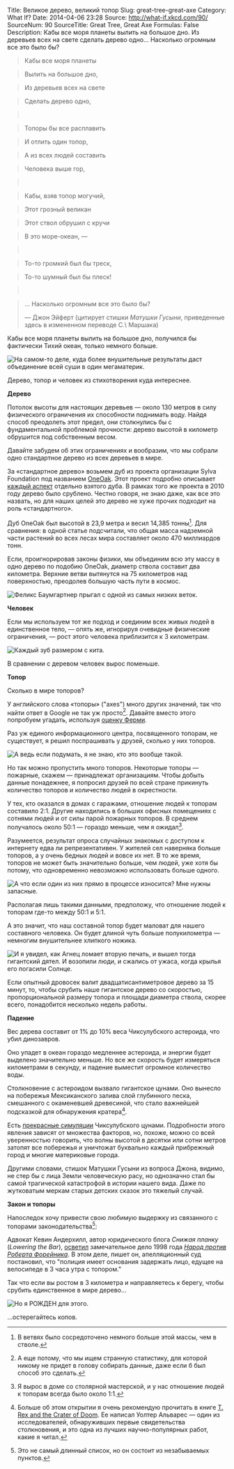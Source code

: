 Title: Великое дерево, великий топор
Slug: great-tree-great-axe
Category: What If?
Date: 2014-04-06 23:28
Source: http://what-if.xkcd.com/90/
SourceNum: 90
SourceTitle: Great Tree, Great Axe
Formulas: False
Description: Кабы все моря планеты вылить на большое дно. Из деревьев всех на свете сделать дерево одно… Насколько огромным все это было бы?

> Кабы все моря планеты
&nbsp;

> Вылить на большое дно,
&nbsp;

> Из деревьев всех на свете
&nbsp;

> Сделать дерево одно,

>&nbsp;

> Топоры бы все расплавить
&nbsp;

> И отлить один топор,
&nbsp;

> А из всех людей составить
&nbsp;

> Человека выше гор,

>&nbsp;

> Кабы, взяв топор могучий,
&nbsp;

> Этот грозный великан
&nbsp;

> Этот ствол обрушил с кручи
&nbsp;

> В это море-океан, —

>&nbsp;

> То-то громкий был бы треск,
&nbsp;

> То-то шумный был бы плеск!

>&nbsp;

> … Насколько огромным все это было бы?
>
> — Джон Эйферт (цитирует стишки _Матушки Гусыни_, приведенные здесь в измененном переводе С.\ Маршака)

Кабы все моря планеты вылить на большое дно, получился бы фактически Тихий океан, только немного больше.

![](/uploads/090-great-tree-great-axe/ygg_pacific_ru.png "На самом-то деле, куда более внушительные результаты даст объединение всей суши в один мегаматерик.")

Дерево, топор и человек из стихотворения куда интереснее.

**Дерево**

Потолок высоты для настоящих деревьев — около 130 метров в силу физического ограничения их способности поднимать воду. Найдя способ преодолеть этот предел, они столкнулись бы с фундаментальной проблемой прочности: дерево высотой в километр обрушится под собственным весом.

Давайте забудем об этих ограничениях и вообразим, что мы собрали одно стандартное дерево из всех деревьев в мире.

За «стандартное дерево» возьмем дуб из проекта организации Sylva Foundation под названием [OneOak](http://sylva.org.uk/oneoak/index.php). Этот проект подробно описывает [каждый аспект](http://sylva.org.uk/oneoak/tree_facts.php) отдельно взятого дуба. В рамках того же проекта в 2010 году дерево было срублено. Честно говоря, не знаю даже, как все это назвать, но для наших целей это дерево не хуже прочих подходит на роль «стандартного».

Дуб OneOak был высотой в 23,9 метра и весил 14,385 тонны[^1]. Для сравнения: в одной статье подсчитали, что общая масса надземной части растений во всех лесах мира составляет около 470 миллиардов тонн.

[^1]: В ветвях было сосредоточено немного больше этой массы, чем в стволе.

Если, проигнорировав законы физики, мы объединим всю эту массу в одно дерево по подобию OneOak, диаметр ствола составит два километра. Верхние ветви вытянутся на 75 километров над поверхностью, преодолев большую часть пути в космос.

![](/uploads/090-great-tree-great-axe/ygg_tree_ru.png "Феликс Баумгартнер прыгал с одной из самых низких веток.")

**Человек**

Если мы используем тот же подход и соединим всех живых людей в единственное тело, — опять же, игнорируя очевидные физические ограничения, — рост этого человека приблизится к 3 километрам.

![](/uploads/090-great-tree-great-axe/ygg_human_ru.png "Каждый зуб размером с кита.")

В сравнении с деревом человек вырос поменьше.

**Топор**

Сколько в мире топоров?

У английского слова «топоры» ("axes") много других значений, так что найти ответ в Google не так уж просто[^2]. Давайте вместо этого попробуем угадать, используя [оценку Ферми](/paint-the-earth/).

[^2]: А еще потому, что мы ищем странную статистику, для которой никому не придет в голову собирать данные, даже если б был способ это сделать.

Раз уж единого информационного центра, посвященного топорам, не существует, я решил поспрашивать у друзей, сколько у них топоров.

![](/uploads/090-great-tree-great-axe/ygg_ask_ru.png "А ведь если подумать, я не знаю, кто это вообще такой.")

Но так можно пропустить много топоров. Некоторые топоры — пожарные, скажем — принадлежат организациям. Чтобы добыть данные понадежнее, я попросил друзей по всей стране прикинуть количество топоров и количество людей в окрестности.

У тех, кто оказался в домах с гаражами, отношение людей к топорам составило 2:1. Другие находились в больших офисных помещениях с сотнями людей и от силы парой пожарных топоров. В среднем получалось около 50:1 — гораздо меньше, чем я ожидал[^3].

[^3]: Я вырос в доме со столярной мастерской, и у нас отношение людей к топорам всегда было около 1:1.

Разумеется, результат опроса случайных знакомых с доступом к интернету едва ли репрезентативен. У жителей сел наверняка больше топоров, а у очень бедных людей и вовсе их нет. В то же время, топоров не может быть значительно больше, чем людей, уже хотя бы потому, что одновременно невозможно использовать больше одного.

![](/uploads/090-great-tree-great-axe/ygg_ask2_ru.png "А что если один из них прямо в процессе износится? Мне нужны запасные.")

Располагая лишь такими данными, предположу, что отношение людей к топорам где-то между 50:1 и 5:1.

А это значит, что наш составной топор будет маловат для нашего составного человека. Он будет длиной чуть больше полукилометра — немногим внушительнее хлипкого ножика.

![](/uploads/090-great-tree-great-axe/ygg_axe_ru.png "И я увидел, как Агнец ломает вторую печать, и вышел тогда гигантский дятел. И возопили люди, и сжались от ужаса, когда крылья его погасили Солнце.")

Если опытный дровосек валит двадцатисантиметровое дерево за 15 минут, то, чтобы срубить наше гигантское дерево со скоростью, пропорциональной размеру топора и площади диаметра ствола, скорее всего, понадобится несколько недель работы.

**Падение**

Вес дерева составит от 1% до 10% веса Чиксулубского астероида, что убил динозавров.

Оно упадет в океан гораздо медленнее астероида, и энергии будет выделено значительно меньше. Но все же скорость будет измеряться километрами в секунду, и падение выместит огромное количество воды.

Столкновение с астероидом вызвало гигантское цунами. Оно вынесло на побережья Мексиканского залива слой глубинного песка, смешанного с окаменевшей древесиной, что стало важнейшей подсказкой для обнаружения кратера[^4].

[^4]: Больше об этом открытии я очень рекомендую прочитать в книге [T. Rex and the Crater of Doom](http://www.amazon.com/Crater-Doom-Princeton-Science-Library-ebook/dp/B00BMVRBLC/ref=sr_sp-atf_title_1_1?s=books&ie=UTF8&qid=1396542141&sr=1-1&keywords=t+rex+and+the+crater+of+doom). Ее написал Уолтер Альварес — один из исследователей, обнаруживших первые свидетельства столкновения, и это одна из лучших научно-популярных работ, какие я читал.

Есть [прекрасные симуляции](https://www.youtube.com/watch?v=Dcp0JhwNgmE) Чиксулубского цунами. Подробности этого явления зависят от множества факторов, но, похоже, можно со всей уверенностью говорить, что волны высотой в десятки или сотни метров затопят все побережья и уничтожат буквально каждый прибрежный город и многие материковые города.

Другими словами, стишок Матушки Гусыни из вопроса Джона, видимо, не стер бы с лица Земли человеческую расу, но однозначно стал бы самой трагической катастрофой в истории нашего вида. Даже по жутковатым меркам старых детских сказок это тяжелый случай.

**Закон и топоры**

Напоследок хочу привести свою любимую выдержку из связанного с топорами законодательства[^5]:

[^5]: Это не самый _длинный_ список, но он состоит из незабываемых пунктов.

Адвокат Кевин Андерхилл, автор юридического блога _Снижая планку_ (_Lowering the Bar_), [осветил](http://kevinunderhill.typepad.com/lowering_the_bar/case-law-hall-of-fame.html) замечательное дело 1998 года [_Народ против Роберта Форейника_](http://kevinunderhill.typepad.com/Documents/Opinions/People_v_Foranyic.pdf). В этом деле, пишет он, апелляционный суд постановил, что "полиция имеет основания задержать лицо, едущее на велосипеде в 3 часа утра с топором."

Так что если вы ростом в 3 километра и направляетесь к берегу, чтобы срубить единственное в мире дерево…

![](/uploads/090-great-tree-great-axe/ygg_bike_ru.png "Но я РОЖДЕН для этого.")

…остерегайтесь копов.
